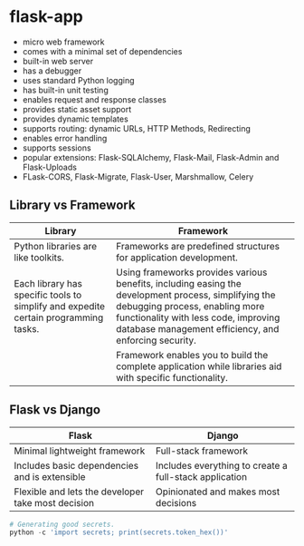 # flask-app

- micro web framework
- comes with a minimal set of dependencies
- built-in web server
- has a debugger
- uses standard Python logging
- has built-in unit testing
- enables request and response classes
- provides static asset support
- provides dynamic templates
- supports routing: dynamic URLs, HTTP Methods, Redirecting
- enables error handling
- supports sessions
- popular extensions: Flask-SQLAlchemy, Flask-Mail, Flask-Admin and Flask-Uploads
- FLask-CORS, Flask-Migrate, Flask-User, Marshmallow, Celery

## Library vs Framework

| Library                                                                             | Framework                                                                                                                                                                                                                              |
| ----------------------------------------------------------------------------------- | -------------------------------------------------------------------------------------------------------------------------------------------------------------------------------------------------------------------------------------- |
| Python libraries are like toolkits.                                                 | Frameworks are predefined structures for application development.                                                                                                                                                                      |
| Each library has specific tools to simplify and expedite certain programming tasks. | Using frameworks provides various benefits, including easing the development process, simplifying the debugging process, enabling more functionality with less code, improving database management efficiency, and enforcing security. |
|                                                                                     | Framework enables you to build the complete application while libraries aid with specific functionality.                                                                                                                               |

## Flask vs Django

| Flask                                              | Django                                                 |
| -------------------------------------------------- | ------------------------------------------------------ |
| Minimal lightweight framework                      | Full-stack framework                                   |
| Includes basic dependencies and is extensible      | Includes everything to create a full-stack application |
| Flexible and lets the developer take most decision | Opinionated and makes most decisions                   |

```py
# Generating good secrets.
python -c 'import secrets; print(secrets.token_hex())'
```

